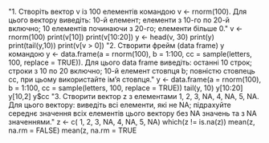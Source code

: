 "1. Створіть вектор v із 100 елементів командою v <- rnorm(100). 
Для цього вектору виведіть: 
  10-й елемент; 
  елементи з 10-го по 20-й включно; 
  10 елементів починаючи з 20-го; 
  елементи більше 0."
v <- rnorm(100)
print(v[10])
print(v[10:20])
y <- head(v, 30)
print(y)
print(tail(y,10))
print(v[v > 0])
"2. Створити фрейм (data frame) y командою 
y <- data.frame(a = rnorm(100), b = 1:100, cc = sample(letters, 100, replace = TRUE)). 
Для цього data frame виведіть: 
  останні 10 строк; 
  строки з 10 по 20 включно; 
  10-й елемент стовпця b; 
  повністю стовпець cc, при цьому використайте ім’я стовпця."
y <- data.frame(a = rnorm(100), b 
                = 1:100, cc = sample(letters, 100, replace = TRUE))
tail(y, 10)
y[10:20]
y[10,2]
y$cc
"3. Створити вектор z з елементами 1, 2, 3, NA, 4, NA, 5, NA. 
Для цього вектору: 
  виведіть всі елементи, які не NA; 
  підрахуйте середнє значення всіх елементів цього вектору без NA значень 
та з NA значеннями."
z <- c( 1, 2, 3, NA, 4, NA, 5, NA)
which(z != is.na(z))
mean(z, na.rm = FALSE)
mean(z, na.rm = TRUE
